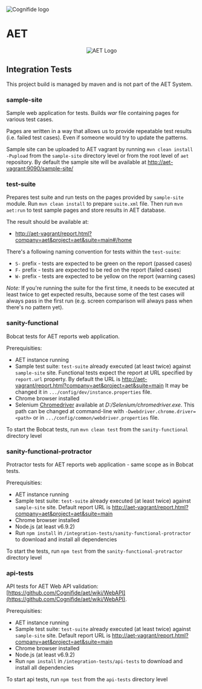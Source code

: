 ![Cognifide logo](http://cognifide.github.io/images/cognifide-logo.png)

# AET
<p align="center">
  <img src="https://github.com/Cognifide/aet/blob/master/misc/img/aet-logo-black.png?raw=true"
         alt="AET Logo"/>
</p>

## Integration Tests

This project build is managed by maven and is not part of the AET System.

### sample-site

Sample web application for tests. Builds *war* file containing pages for various test cases.

Pages are written in a way that allows us to provide repeatable test results
(i.e. failed test cases).
Even if someone would try to update the patterns.


Sample site can be uploaded to AET vagrant by running `mvn clean install -Pupload` from the 
`sample-site` directory level or from the root level of `aet` repository.
By default the sample site will be available at [http://aet-vagrant:9090/sample-site/](http://aet-vagrant:9090/sample-site/)

### test-suite

Prepares test suite and run tests on the pages provided by `sample-site` module.
Run `mvn clean install` to prepare `suite.xml` file.
Then run `mvn aet:run` to test sample pages and store results in AET database.

The result should be available at:

* [http://aet-vagrant/report.html?company=aet&project=aet&suite=main#/home](http://aet-vagrant/report.html?company=aet&project=aet&suite=main#/home)

There's a following naming convention for tests within the `test-suite`:
* `S-` prefix - tests are expected to be green on the report (passed cases)
* `F-` prefix - tests are expected to be red on the report (failed cases)
* `W-` prefix - tests are expected to be yellow on the report (warning cases)

*Note:* If you're running the suite for the first time, it needs to be executed at least twice to 
get expected results, because some of the test cases will always pass in the first run 
(e.g. screen comparison will always pass when there's no pattern yet).

### sanity-functional

Bobcat tests for AET reports web application.

Prerequisities:

* AET instance running
* Sample test suite: `test-suite` already executed (at least twice) against `sample-site` site.
Functional tests expect the report at URL specified by `report.url` property.
By default the URL is [http://aet-vagrant/report.html?company=aet&project=aet&suite=main](http://aet-vagrant/report.html?company=aet&project=aet&suite=main)
It may be changed it in `.../config/dev/instance.properties` file.
* Chrome browser installed
* Selenium [Chromedriver] available at *D:/Selenium/chromedriver.exe*.
This path can be changed at command-line with `-Dwebdriver.chrome.driver=<path>`
or in `.../config/common/webdriver.properties` file.

To start the Bobcat tests, run `mvn clean test` from the `sanity-functional` directory level

[Chromedriver]: https://sites.google.com/a/chromium.org/chromedriver/

### sanity-functional-protractor

Protractor tests for AET reports web application - same scope as in Bobcat tests.

Prerequisities:

* AET instance running
* Sample test suite: `test-suite` already executed (at least twice) against `sample-site` site.
Default report URL is [http://aet-vagrant/report.html?company=aet&project=aet&suite=main](http://aet-vagrant/report.html?company=aet&project=aet&suite=main)
* Chrome browser installed
* Node.js (at least v6.9.2)
* Run `npm install` in `/integration-tests/sanity-functional-protractor` to download and install all dependencies

To start the tests, run `npm test` from the `sanity-functional-protractor` directory level

### api-tests

API tests for AET Web API validation: [https://github.com/Cognifide/aet/wiki/WebAPI](https://github.com/Cognifide/aet/wiki/WebAPI).

Prerequisities:

* AET instance running
* Sample test suite: `test-suite` already executed (at least twice) against `sample-site` site.
Default report URL is [http://aet-vagrant/report.html?company=aet&project=aet&suite=main](http://aet-vagrant/report.html?company=aet&project=aet&suite=main)
* Chrome browser installed
* Node.js (at least v6.9.2)
* Run `npm install` in `/integration-tests/api-tests` to download and install all dependencies

To start api tests, run `npm test` from the `api-tests` directory level